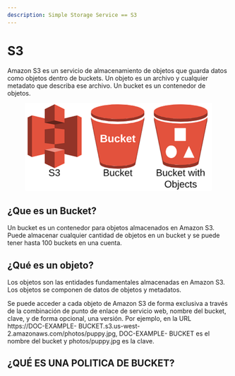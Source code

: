 ```yaml
---
description: Simple Storage Service == S3
---
```


# S3

Amazon S3 es un servicio de almacenamiento de objetos que guarda datos como objetos dentro de buckets. Un objeto es un archivo y cualquier metadato que describa ese archivo. Un bucket es un contenedor de objetos.

<figure><img src="../../.gitbook/assets/image (49).png" alt=""><figcaption></figcaption></figure>

## ¿Que es un Bucket?

Un bucket es un contenedor para objetos almacenados en Amazon S3. Puede almacenar cualquier cantidad de objetos en un bucket y se puede tener hasta 100 buckets en una cuenta.



## ¿Qué es un objeto?

Los objetos son las entidades fundamentales almacenadas en Amazon S3. Los objetos se componen de datos de objetos y metadatos.

Se puede acceder a cada objeto de Amazon S3 de forma exclusiva a través de la combinación de punto de enlace de servicio web, nombre del bucket, clave, y de forma opcional, una versión. Por ejemplo, en la URL https://DOC-EXAMPLE- BUCKET.s3.us-west-2.amazonaws.com/photos/puppy.jpg, DOC-EXAMPLE- BUCKET es el nombre del bucket y photos/puppy.jpg es la clave.



## ¿QUÉ ES UNA POLITICA DE BUCKET?















